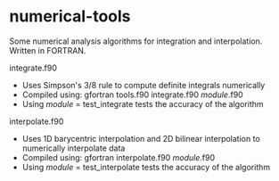 # numerical-tools
Some numerical analysis algorithms for integration and interpolation. Written in FORTRAN.

integrate.f90
- Uses Simpson's 3/8 rule to compute definite integrals numerically
- Compiled using:
  gfortran tools.f90 integrate.f90 _module_.f90
- Using _module_ = test_integrate tests the accuracy of the algorithm

interpolate.f90
- Uses 1D barycentric interpolation and 2D bilinear interpolation 
  to numerically interpolate data
- Compiled using:
  gfortran interpolate.f90 _module_.f90
- Using _module_ = test_interpolate tests the accuracy of the algorithm
